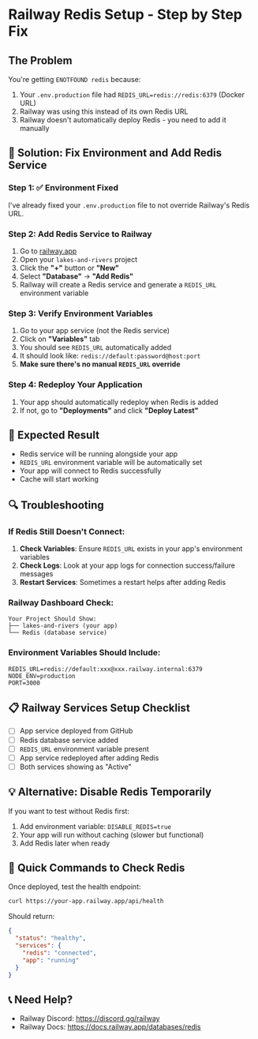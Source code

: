 # Railway Redis Setup - Step by Step Fix

## The Problem
You're getting `ENOTFOUND redis` because:
1. Your `.env.production` file had `REDIS_URL=redis://redis:6379` (Docker URL)
2. Railway was using this instead of its own Redis URL
3. Railway doesn't automatically deploy Redis - you need to add it manually

## 🔧 Solution: Fix Environment and Add Redis Service

### Step 1: ✅ Environment Fixed
I've already fixed your `.env.production` file to not override Railway's Redis URL.

### Step 2: Add Redis Service to Railway
1. Go to [railway.app](https://railway.app)
2. Open your `lakes-and-rivers` project
3. Click the **"+"** button or **"New"**
4. Select **"Database"** → **"Add Redis"**
5. Railway will create a Redis service and generate a `REDIS_URL` environment variable

### Step 3: Verify Environment Variables
1. Go to your app service (not the Redis service)
2. Click on **"Variables"** tab
3. You should see `REDIS_URL` automatically added
4. It should look like: `redis://default:password@host:port`
5. **Make sure there's no manual `REDIS_URL` override**

### Step 4: Redeploy Your Application
1. Your app should automatically redeploy when Redis is added
2. If not, go to **"Deployments"** and click **"Deploy Latest"**

## 🎯 Expected Result
- Redis service will be running alongside your app
- `REDIS_URL` environment variable will be automatically set
- Your app will connect to Redis successfully
- Cache will start working

## 🔍 Troubleshooting

### If Redis Still Doesn't Connect:
1. **Check Variables**: Ensure `REDIS_URL` exists in your app's environment variables
2. **Check Logs**: Look at your app logs for connection success/failure messages
3. **Restart Services**: Sometimes a restart helps after adding Redis

### Railway Dashboard Check:
```
Your Project Should Show:
├── lakes-and-rivers (your app)
└── Redis (database service)
```

### Environment Variables Should Include:
```
REDIS_URL=redis://default:xxx@xxx.railway.internal:6379
NODE_ENV=production
PORT=3000
```

## 📋 Railway Services Setup Checklist

- [ ] App service deployed from GitHub
- [ ] Redis database service added
- [ ] `REDIS_URL` environment variable present
- [ ] App service redeployed after adding Redis
- [ ] Both services showing as "Active"

## 💡 Alternative: Disable Redis Temporarily

If you want to test without Redis first:

1. Add environment variable: `DISABLE_REDIS=true`
2. Your app will run without caching (slower but functional)
3. Add Redis later when ready

## 🚀 Quick Commands to Check Redis

Once deployed, test the health endpoint:
```bash
curl https://your-app.railway.app/api/health
```

Should return:
```json
{
  "status": "healthy",
  "services": {
    "redis": "connected",
    "app": "running"
  }
}
```

## 📞 Need Help?
- Railway Discord: https://discord.gg/railway
- Railway Docs: https://docs.railway.app/databases/redis
